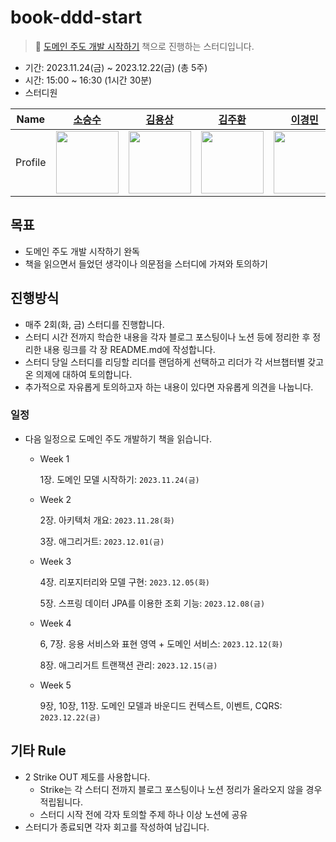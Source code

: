 # book-ddd-start
> 📔 [도메인 주도 개발 시작하기](https://product.kyobobook.co.kr/detail/S000001810495) 책으로 진행하는 스터디입니다.

- 기간: 2023.11.24(금) ~ 2023.12.22(금) (총 5주)
- 시간: 15:00 ~ 16:30 (1시간 30분)
- 스터디원
  
| Name | <center>[소승수](https://github.com/voidmelody)</center>| <center>[김용상](https://github.com/YongNyeo)</center> | <center>[김주환](https://github.com/happyjamy)</center> | <center>[이경민](https://github.com/tidavid1)</center> | <center>[임수진](https://github.com/suzzingv)</center> | <center>[홍지인](https://github.com/JIN-076)</center> |
| --- | --- | --- | --- | --- | --- | --- |
| Profile | <img width="100px" src="https://github.com/voidmelody.png" /> | <img width="100px" src="https://github.com/YongNyeo.png" /> | <img width="100px" src="https://github.com/happyjamy.png" /> | <img width="100px" src="https://github.com/tidavid1.png" /> | <img width="100px" src="https://github.com/suzzingv.png" /> | <img width="100px" src="https://github.com/JIN-076.png" /> |


## 목표
- 도메인 주도 개발 시작하기 완독
- 책을 읽으면서 들었던 생각이나 의문점을 스터디에 가져와 토의하기

## 진행방식
- 매주 2회(화, 금) 스터디를 진행합니다.
- 스터디 시간 전까지 학습한 내용을 각자 블로그 포스팅이나 노션 등에 정리한 후 정리한 내용 링크를 각 장 README.md에 작성합니다.
- 스터디 당일 스터디를 리딩할 리더를 랜덤하게 선택하고 리더가 각 서브챕터별 갖고온 의제에 대하여 토의합니다.
- 추가적으로 자유롭게 토의하고자 하는 내용이 있다면 자유롭게 의견을 나눕니다.

### 일정
- 다음 일정으로 도메인 주도 개발하기 책을 읽습니다.

  - Week 1
    
    1장. 도메인 모델 시작하기: `2023.11.24(금)`
    
  - Week 2
 
    2장. 아키텍처 개요: `2023.11.28(화)`

    3장. 애그리거트: `2023.12.01(금)`
    
  - Week 3
    
    4장. 리포지터리와 모델 구현: `2023.12.05(화)`

    5장. 스프링 데이터 JPA를 이용한 조회 기능: `2023.12.08(금)`
    
  - Week 4
    
    6, 7장. 응용 서비스와 표현 영역 + 도메인 서비스: `2023.12.12(화)`

    8장. 애그리거트 트랜잭션 관리: `2023.12.15(금)`
    
  - Week 5
    
    9장, 10장, 11장. 도메인 모델과 바운디드 컨텍스트, 이벤트, CQRS: `2023.12.22(금)`



## 기타 Rule
- 2 Strike OUT 제도를 사용합니다.
  - Strike는 각 스터디 전까지 블로그 포스팅이나 노션 정리가 올라오지 않을 경우 적립됩니다.
  - 스터디 시작 전에 각자 토의할 주제 하나 이상 노션에 공유
- 스터디가 종료되면 각자 회고를 작성하여 남깁니다.
